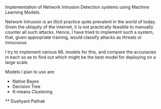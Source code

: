 Implementation of Network Intrusion Detection systems using Machine Learning Models.

Network Intrusion is an illicit practice quite prevalent in the world of today. Given the ubiquity of the internet, it is not practically feasible to manually counter all such attacks. Hence, I have tried to implement such a system, that, given appropriate training, would classify attacks as threats or innocuous.

I try to implement various ML models for this, and compare the accuracies in each so as to find out which might be the best model for deploying on a large scale.

Models I plan to use are:
* Native Bayes
* Decision Tree
* K-means Clustering

** Dushyant Pathak
